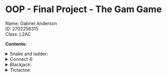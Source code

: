 <h1>OOP - Final Project - The Gam Game</h1>

Name: Gabriel Anderson<br>
ID: 2702256315<br>
Class: L2AC<br>

**Contents:**
<details>
  <Summary>Snake and ladder:</Summary>
</details>
<details>
 <Summary> Connect 4:</Summary>
</details>
<details>
 <Summary> Blackjack:</Summary>
</details>
<details>
 <Summary> Tictactoe:</Summary>
</details>
